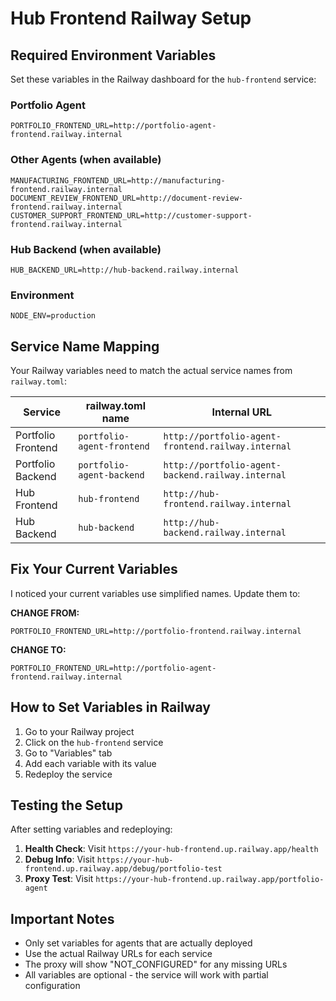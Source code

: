 # Hub Frontend Railway Setup

## Required Environment Variables

Set these variables in the Railway dashboard for the `hub-frontend` service:

### Portfolio Agent
```
PORTFOLIO_FRONTEND_URL=http://portfolio-agent-frontend.railway.internal
```

### Other Agents (when available)
```
MANUFACTURING_FRONTEND_URL=http://manufacturing-frontend.railway.internal
DOCUMENT_REVIEW_FRONTEND_URL=http://document-review-frontend.railway.internal
CUSTOMER_SUPPORT_FRONTEND_URL=http://customer-support-frontend.railway.internal
```

### Hub Backend (when available)
```
HUB_BACKEND_URL=http://hub-backend.railway.internal
```

### Environment
```
NODE_ENV=production
```

## Service Name Mapping

Your Railway variables need to match the actual service names from `railway.toml`:

| Service | railway.toml name | Internal URL |
|---------|-------------------|--------------|
| Portfolio Frontend | `portfolio-agent-frontend` | `http://portfolio-agent-frontend.railway.internal` |
| Portfolio Backend | `portfolio-agent-backend` | `http://portfolio-agent-backend.railway.internal` |
| Hub Frontend | `hub-frontend` | `http://hub-frontend.railway.internal` |
| Hub Backend | `hub-backend` | `http://hub-backend.railway.internal` |

## Fix Your Current Variables

I noticed your current variables use simplified names. Update them to:

**CHANGE FROM:**
```
PORTFOLIO_FRONTEND_URL=http://portfolio-frontend.railway.internal
```

**CHANGE TO:**
```
PORTFOLIO_FRONTEND_URL=http://portfolio-agent-frontend.railway.internal
```

## How to Set Variables in Railway

1. Go to your Railway project
2. Click on the `hub-frontend` service
3. Go to "Variables" tab
4. Add each variable with its value
5. Redeploy the service

## Testing the Setup

After setting variables and redeploying:

1. **Health Check**: Visit `https://your-hub-frontend.up.railway.app/health`
2. **Debug Info**: Visit `https://your-hub-frontend.up.railway.app/debug/portfolio-test`
3. **Proxy Test**: Visit `https://your-hub-frontend.up.railway.app/portfolio-agent`

## Important Notes

- Only set variables for agents that are actually deployed
- Use the actual Railway URLs for each service
- The proxy will show "NOT_CONFIGURED" for any missing URLs
- All variables are optional - the service will work with partial configuration 